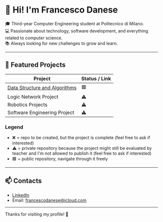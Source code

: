 # 👋 Hi! I'm Francesco Danese

🎓 Third-year Computer Engineering student at Politecnico di Milano.  
💻 Passionate about technology, software development, and everything related to computer science.  
📚 Always looking for new challenges to grow and learn.

---

## 📌 Featured Projects

| Project                          | Status / Link                                       |
|----------------------------------|-----------------------------------------------------|
| [Data Structure and Algorithms](https://github.com/fradane/PastryShopSimulator)    | 🟩                                                  |
| Logic Network Project            | ⚠️                                                  |
| Robotics Projects                | ⚠️                                                  |
| Software Engineering Project     | ⚠️                                                  |

### Legend

- ❌ = repo to be created, but the project is complete (feel free to ask if interested) 
- ⚠️ = private repository because the project might still be evaluated by teacher and I'm not allowed to publish it (feel free to ask if interested) 
- 🟩 = public repository, navigate through it freely

---

## 📫 Contacts

- [LinkedIn](https://www.linkedin.com/in/francesco-danese-904112295/)  
- Email: francescodanese@icloud.com

---

Thanks for visiting my profile! 🚀
